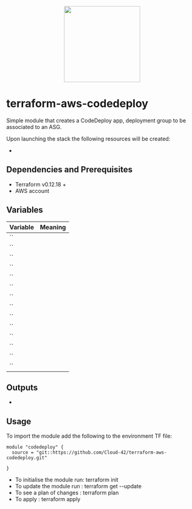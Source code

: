 <p align="center">
  <img width="200" height="200" src="https://www.cloud42.io/wp-content/uploads/2020/01/transparent_small.png">
</p>


# terraform-aws-codedeploy
Simple module that creates a CodeDeploy app, deployment group to be associated to an ASG.


Upon launching the stack the following resources will be created:

 * 

## Dependencies and Prerequisites
 * Terraform v0.12.18 +
 * AWS account

## Variables
| Variable | Meaning |
| :------- | :----- |
| `` | |
| `` | |
| `` | |
| `` | |
| `` | |
| `` | |
| `` | |
| `` | |
| `` | |
| `` | |
| `` | |
| `` | |
| `` | |
| `` | |

## Outputs
 * 

## Usage

To import the module add the following to the environment TF file:
```
module "codedeploy" {
  source = "git::https://github.com/Cloud-42/terraform-aws-codedeploy.git"

}
```
* To initialise the module run: terraform init
* To update the module run    : terraform get --update
* To see a plan of changes    : terraform plan
* To apply                    : terraform apply


